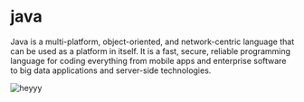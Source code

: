 # java


Java is a multi-platform, object-oriented, and network-centric language that can be used as a platform in itself. It is a fast, secure, reliable programming language for coding everything from mobile apps and enterprise software to big data applications and server-side technologies.


![heyyy](https://www.edureka.co/blog/wp-content/uploads/2018/01/2-2.png)
